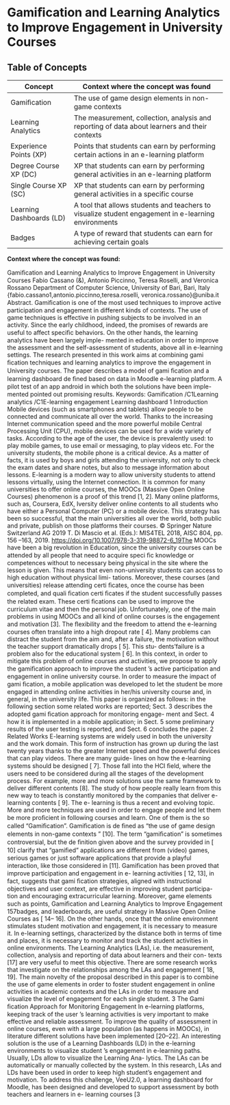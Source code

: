 # Gamiﬁcation and Learning Analytics to Improve Engagement in University Courses

## Table of Concepts
| Concept | Context where the concept was found |
|---|---|
| Gamiﬁcation | The use of game design elements in non-game contexts |
| Learning Analytics | The measurement, collection, analysis and reporting of data about learners and their contexts |
| Experience Points (XP) | Points that students can earn by performing certain actions in an e-learning platform |
| Degree Course XP (DC) | XP that students can earn by performing general activities in an e-learning platform |
| Single Course XP (SC) | XP that students can earn by performing general activities in a specific course |
| Learning Dashboards (LD) | A tool that allows students and teachers to visualize student engagement in e-learning environments |
| Badges | A type of reward that students can earn for achieving certain goals |

**Context where the concept was found:**

Gamiﬁcation and Learning Analytics to Improve Engagement in University Courses
Fabio Cassano (&), Antonio Piccinno, Teresa Roselli,
and Veronica Rossano
Department of Computer Science, University of Bari, Bari, Italy
{fabio.cassano1,antonio.piccinno,teresa.roselli,
veronica.rossano}@uniba.it
Abstract. Gamiﬁcation is one of the most used techniques to improve active
participation and engagement in different kinds of contexts. The use of game
techniques is effective in pushing subjects to be involved in an activity. Since
the early childhood, indeed, the promises of rewards are useful to affect speciﬁc
behaviors. On the other hands, the learning analytics have been largely imple-
mented in education in order to improve the assessment and the self-assessment
of students, above all in e-learning settings. The research presented in this work
aims at combining gami ﬁcation techniques and learning analytics to improve the
engagement in University courses. The paper describes a model of gami ﬁcation
and a learning dashboard de ﬁned based on data in Moodle e-learning platform.
A pilot test of an app android in which both the solutions have been imple-
mented pointed out promising results.
Keywords: Gamiﬁcation /C1Learning analytics /C1E-learning engagement
Learning dashboard
1 Introduction
Mobile devices (such as smartphones and tablets) allow people to be connected and
communicate all over the world. Thanks to the increasing Internet communication
speed and the more powerful mobile Central Processing Unit (CPU), mobile devices
can be used for a wide variety of tasks. According to the age of the user, the device is
prevalently used: to play mobile games, to use email or messaging, to play videos etc.
For the university students, the mobile phone is a critical device. As a matter of facts, it
is used by boys and girls attending the university, not only to check the exam dates and
share notes, but also to message information about lessons.
E-learning is a modern way to allow university students to attend lessons virtually,
using the Internet connection. It is common for many universities to offer online
courses, the MOOCs (Massive Open Online Courses) phenomenon is a proof of this
trend [1, 2]. Many online platforms, such as, Coursera, EdX, Iversity deliver online
contents to all students who have either a Personal Computer (PC) or a mobile device.
This strategy has been so successful, that the main universities all over the world, both
public and private, publish on those platforms their courses.
© Springer Nature Switzerland AG 2019
T. Di Mascio et al. (Eds.): MIS4TEL 2018, AISC 804, pp. 156 –163, 2019.
https://doi.org/10.1007/978-3-319-98872-6_19The MOOCs have been a big revolution in Education, since the university courses
can be attended by all people that need to acquire speci ﬁc knowledge or competences
without to necessary being physical in the site where the lesson is given. This means
that even non-university students can access to high education without physical limi-
tations. Moreover, these courses (and universities) release attending certi ﬁcates, once
the course has been completed, and quali ﬁcation certi ﬁcates if the student successfully
passes the related exam. These certi ﬁcations can be used to improve the curriculum
vitae and then the personal job. Unfortunately, one of the main problems in using
MOOCs and all kind of online courses is the engagement and motivation [3]. The
ﬂexibility and the freedom to attend the e-learning courses often translate into a high
dropout rate [ 4]. Many problems can distract the student from the aim and, after a
failure, the motivation without the teacher support dramatically drops [ 5]. This stu-
dents’failure is a problem also for the educational system [ 6]. In this context, in order
to mitigate this problem of online courses and activities, we propose to apply the
gamiﬁcation approach to improve the student ’s active participation and engagement in
online university course. In order to measure the impact of gami ﬁcation, a mobile
application was developed to let the student be more engaged in attending online
activities in her/his university course and, in general, in the university life.
This paper is organized as follows: in the following section some related works are
reported; Sect. 3 describes the adopted gami ﬁcation approach for monitoring engage-
ment and Sect. 4 how it is implemented in a mobile application; in Sect. 5 some
preliminary results of the user testing is reported, and Sect. 6 concludes the paper.
2 Related Works
E-learning systems are widely used in both the university and the work domain. This
form of instruction has grown up during the last twenty years thanks to the greater
Internet speed and the powerful devices that can play videos. There are many guide-
lines on how the e-learning systems should be designed [ 7]. Those fall into the HCI
ﬁeld, where the users need to be considered during all the stages of the development
process. For example, more and more solutions use the same framework to deliver
different contents [8]. The study of how people really learn from this new way to teach
is constantly monitored by the companies that deliver e-learning contents [ 9]. The e-
learning is thus a recent and evolving topic. More and more techniques are used in
order to engage people and let them be more proﬁcient in following courses and learn.
One of them is the so called “Gamiﬁcation”.
Gamiﬁcation is de ﬁned as “the use of game design elements in non-game contexts ”
[10]. The term “gamiﬁcation” is sometimes controversial, but the de ﬁnition given
above and the survey provided in [ 10] clarify that “gamiﬁed” applications are different
from (video) games, serious games or just software applications that provide a playful
interaction, like those considered in [11].
Gamiﬁcation has been proved that improve participation and engagement in e-
learning activities [ 12, 13], in fact, suggests that gami ﬁcation strategies, aligned with
instructional objectives and user context, are effective in improving student participa-
tion and encouraging extracurricular learning. Moreover, game elements such as points,
Gamiﬁcation and Learning Analytics to Improve Engagement 157badges, and leaderboards, are useful strategy in Massive Open Online Courses as [ 14–
16]. On the other hands, once that the online environment stimulates student motivation
and engagement, it is necessary to measure it. In e-learning settings, characterized by
the distance both in terms of time and places, it is necessary to monitor and track the
student activities in online environments. The Learning Analytics (LAs), i.e. the
measurement, collection, analysis and reporting of data about learners and their con-
texts [17] are very useful to meet this objective. There are some research works that
investigate on the relationships among the LAs and engagement [ 18, 19]. The main
novelty of the proposal described in this paper is to combine the use of game elements
in order to foster student engagement in online activities in academic contexts and the
LAs in order to measure and visualize the level of engagement for each single student.
3 The Gami ﬁcation Approach for Monitoring Engagement
In e-learning platforms, keeping track of the user ’s learning activities is very important
to make effective and reliable assessment. To improve the quality of assessment in
online courses, even with a large population (as happens in MOOCs), in literature
different solutions have been implemented [20–22]. An interesting solution is the use of
a Learning Dashboards (LD) in the e-learning environments to visualize student ’s
engagement in e-learning paths. Usually, LDs allow to visualize the Learning Ana-
lytics. The LAs can be automatically or manually collected by the system. In this
research, LAs and LDs have been used in order to keep high student’s engagement and
motivation. To address this challenge, VeeU2.0, a learning dashboard for Moodle, has
been designed and developed to support assessment by both teachers and learners in e-
learning courses [3